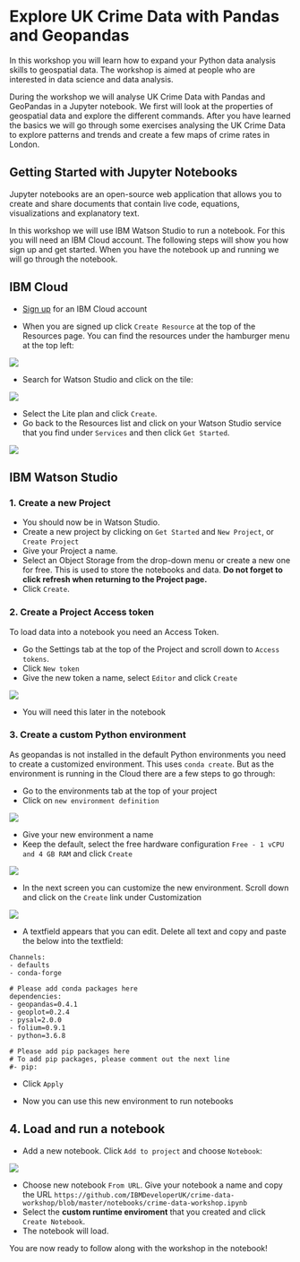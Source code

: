 # Explore UK Crime Data with Pandas and Geopandas

In this workshop you will learn how to expand your Python data analysis skills to geospatial data. The workshop is aimed at people who are interested in data science and data analysis.

During the workshop we will analyse UK Crime Data with Pandas and GeoPandas in a Jupyter notebook. We first will look at the properties of geospatial data and explore the different commands. After you have learned the basics we will go through some exercises analysing the UK Crime Data to explore patterns and trends and create a few maps of crime rates in London.

## Getting Started with Jupyter Notebooks

Jupyter notebooks are an open-source web application that allows you to create and share documents that contain live code, equations, visualizations and explanatory text. 

In this workshop we will use IBM Watson Studio to run a notebook. For this you will need an IBM Cloud account. The following steps will show you how sign up and get started. When you have the notebook up and running we will go through the notebook. 

## IBM Cloud

- [Sign up](https://ibm.biz/BdzPRF) for an IBM Cloud account

- When you are signed up click `Create Resource` at the top of the Resources page. You can find the resources under the hamburger menu at the top left:

 ![](https://github.com/IBMDeveloperUK/pandas-workshop/blob/master/images/resources.png)
 
- Search for Watson Studio and click on the tile:

![](https://github.com/IBMDeveloperUK/jupyter-notebooks-101/blob/master/images/studio.png)

- Select the Lite plan and click `Create`.
- Go back to the Resources list and click on your Watson Studio service that you find under `Services` and then click `Get Started`. 

![](https://github.com/IBMDeveloperUK/jupyter-notebooks-101/blob/master/images/launch.png)

## IBM Watson Studio

### 1. Create a new Project

- You should now be in Watson Studio.
- Create a new project by clicking on `Get Started` and `New Project`, or `Create Project`
- Give your Project a name.
- Select an Object Storage from the drop-down menu or create a new one for free. This is used to store the notebooks and data. **Do not forget to click refresh when returning to the Project page.**
- Click `Create`.  

### 2. Create a Project Access token

To load data into a notebook you need an Access Token. 

- Go the Settings tab at the top of the Project and scroll down to `Access tokens`. 
- Click `New token`
- Give the new token a name, select `Editor` and click `Create`

![](https://github.com/IBMDeveloperUK/geopandas-workshop/blob/master/images/token.png)

- You will need this later in the notebook

### 3. Create a custom Python environment

As geopandas is not installed in the default Python environments you need to create a customized environment. This uses `conda create`. But as the environment is running in the Cloud there are a few steps to go through:

- Go to the environments tab at the top of your project
- Click on `new environment definition`

![](https://github.com/IBMDeveloperUK/geopandas-workshop/blob/master/images/new_env.png)

- Give your new environment a name
- Keep the default, select the free hardware configuration `Free - 1 vCPU and 4 GB RAM` and click `Create`

![](https://github.com/IBMDeveloperUK/geopandas-workshop/blob/master/images/customize.png)

- In the next screen you can customize the new environment. Scroll down and click on the `Create` link under Customization

![](https://github.com/IBMDeveloperUK/geopandas-workshop/blob/master/images/customize_env.png)

- A textfield appears that you can edit. Delete all text and copy and paste the below into the textfield:

```
Channels:
- defaults
- conda-forge

# Please add conda packages here
dependencies:
- geopandas=0.4.1
- geoplot=0.2.4
- pysal=2.0.0
- folium=0.9.1
- python=3.6.8

# Please add pip packages here
# To add pip packages, please comment out the next line
#- pip:
```
- Click `Apply`

- Now you can use this new environment to run notebooks

## 4. Load and run a notebook

-  Add a new notebook. Click `Add to project` and choose `Notebook`:

![](https://github.com/IBMDeveloperUK/pandas-workshop/blob/master/images/addnotebook.png)

- Choose new notebook `From URL`. Give your notebook a name and copy the URL `https://github.com/IBMDeveloperUK/crime-data-workshop/blob/master/notebooks/crime-data-workshop.ipynb`
- Select the **custom runtime enviroment** that you created and click `Create Notebook`. 
-  The notebook will load. 
 
You are now ready to follow along with the workshop in the notebook!
